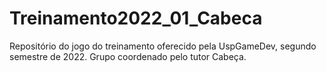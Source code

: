 # Treinamento2022_01_Cabeca
Repositório do jogo do treinamento oferecido pela UspGameDev, segundo semestre de 2022. Grupo coordenado pelo tutor Cabeça.
